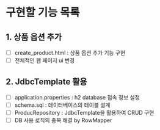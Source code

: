# 구현할 기능 목록
## 1. 상품 옵션 추가
- [ ] create_product.html : 상품 옵션 추가 기능 구현
- [ ] 전체적인 웹 페이지 ui 변경

## 2. JdbcTemplate 활용
- [ ] application.properties : h2 database 접속 정보 설정
- [ ] schema.sql : 데이터베이스의 테이블 설계
- [ ] ProducRepository : JdbcTemplate을 활용하여 CRUD 구현 
- [ ] DB 사용 로직의 중복 해결 by RowMapper
